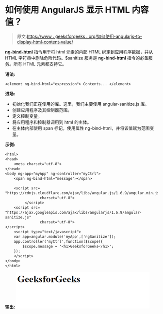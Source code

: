 # 如何使用 AngularJS 显示 HTML 内容值？

> 原文:[https://www . geeksforgeeks . org/如何使用-angularjs-to-display-html-content-value/](https://www.geeksforgeeks.org/how-to-use-angularjs-to-display-html-content-value/)

**[ng-bind-html](https://www.geeksforgeeks.org/angularjs-ng-bind-html-directive/)** 指令用于将 html 元素的内部 HTML 绑定到应用程序数据，并从 HTML 字符串中删除危险代码。$sanitize 服务是 **ng-bind-html** 指令的必备服务。所有 HTML 元素都支持它。

**语法:**

```
<element ng-bind-html="expression"> Contents... </element>
```

**进场:**

*   初始化我们正在使用的库。这里，我们主要使用 angular-sanitize.js 库。
*   创建应用程序及其控制器范围。
*   定义控制变量。
*   将应用程序和控制器调用到 html 的主体。
*   在主体内部使用 span 标记，使用属性 ng-bind-html，并将该值赋为范围变量。

**示例:**

```
<html>
<head>
    <meta charset="utf-8">
</head>
<body ng-app="myApp" ng-controller="myCtrl">
    <span ng-bind-html="message"></span>

    <script src=
"https://cdnjs.cloudflare.com/ajax/libs/angular.js/1.6.9/angular.min.js" 
                charset="utf-8">
         </script>
    <script src=
"https://ajax.googleapis.com/ajax/libs/angularjs/1.6.9/angular-sanitize.js"
                charset="utf-8">
</script>
    <script type="text/javascript">
    var app=angular.module('myApp',['ngSanitize']);
    app.controller('myCtrl',function($scope){
        $scope.message = '<h1>GeeksforGeeks</h1>';
    });
    </script> 
</body>
</html>
```

**输出:**
![](img/ead918ed344bc357ef35f1dfab1f4b51.png)